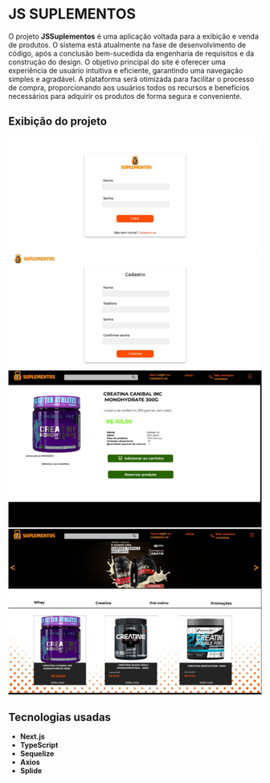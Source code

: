 <h1>JS SUPLEMENTOS</h1>
<p>O projeto <b>JSSuplementos</b> é uma aplicação voltada para a exibição e venda de produtos. O sistema está atualmente na fase de desenvolvimento de código, após a conclusão bem-sucedida da engenharia de requisitos e da construção do design. O objetivo principal do site é oferecer uma experiência de usuário intuitiva e eficiente, garantindo uma navegação simples e agradável. A plataforma será otimizada para facilitar o processo de compra, proporcionando aos usuários todos os recursos e benefícios necessários para adquirir os produtos de forma segura e conveniente.</p>

<h2>Exibição do projeto</h2>
<div>
  <img src="public/outImg/1.jpeg"/>
  <img src="public/outImg/2.jpeg"/>
  <img src="public/outImg/3.jpeg"/>
  <img src="public/outImg/4.jpeg"/>
</div>
<nav>
  <h2>Tecnologias usadas</h2>
<ul>
  <b>
    <li>Next.js</li>
    <li>TypeScript</li>
    <li>Sequelize</li>
    <li>Axios</li>
    <li>Splide</li>
  </b>
</ul>
</nav>
